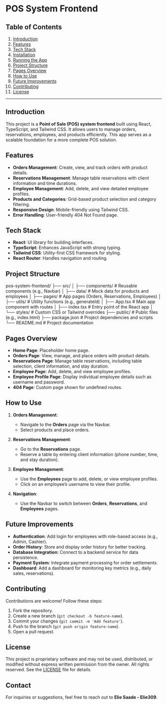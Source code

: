# **POS System Frontend**

## **Table of Contents**
1. [Introduction](#introduction)  
2. [Features](#features)  
3. [Tech Stack](#tech-stack)  
4. [Installation](#installation)  
5. [Running the App](#running-the-app)  
6. [Project Structure](#project-structure)  
7. [Pages Overview](#pages-overview)  
8. [How to Use](#how-to-use)  
9. [Future Improvements](#future-improvements)  
10. [Contributing](#contributing)  
11. [License](#license)

---

## **Introduction**

This project is a **Point of Sale (POS) system frontend** built using React, TypeScript, and Tailwind CSS. It allows users to manage orders, reservations, employees, and products efficiently. This app serves as a scalable foundation for a more complete POS solution.



## **Features**

- **Orders Management**: Create, view, and track orders with product details.
- **Reservations Management**: Manage table reservations with client information and time durations.
- **Employee Management**: Add, delete, and view detailed employee profiles.
- **Products and Categories**: Grid-based product selection and category filtering.
- **Responsive Design**: Mobile-friendly using Tailwind CSS.
- **Error Handling**: User-friendly 404 Not Found page.



## **Tech Stack**

- **React**: UI library for building interfaces.  
- **TypeScript**: Enhances JavaScript with strong typing.  
- **Tailwind CSS**: Utility-first CSS framework for styling.  
- **React Router**: Handles navigation and routing.


## **Project Structure**

pos-system-frontend/
├── src/
│   ├── components/          # Reusable components (e.g., Navbar)
│   ├── data/                # Mock data for products and employees
│   ├── pages/               # App pages (Orders, Reservations, Employees)
│   ├── utils/               # Utility functions (e.g., generateId)
│   ├── App.tsx              # Main app component with routes
│   ├── index.tsx            # Entry point of the React app
│   └── styles/              # Custom CSS or Tailwind overrides
├── public/                  # Public files (e.g., index.html)
├── package.json             # Project dependencies and scripts
└── README.md                # Project documentation

## **Pages Overview**

- **Home Page**: Placeholder home page.  
- **Orders Page**: View, manage, and place orders with product details.  
- **Reservations Page**: Manage table reservations, including table selection, client information, and stay duration.  
- **Employee Page**: Add, delete, and view employee profiles.  
- **Employee Profile Page**: Display individual employee details such as username and password.  
- **404 Page**: Custom page shown for undefined routes.


## **How to Use**

1. **Orders Management**:  
   - Navigate to the **Orders** page via the Navbar.  
   - Select products and place orders.  

2. **Reservations Management**:  
   - Go to the **Reservations** page.  
   - Reserve a table by entering client information (phone number, time, and stay duration).  

3. **Employee Management**:  
   - Use the **Employees** page to add, delete, or view employee profiles.  
   - Click on an employee’s username to view their profile.  

4. **Navigation**:  
   - Use the Navbar to switch between **Orders**, **Reservations**, and **Employees** pages.


## **Future Improvements**

- **Authentication**: Add login for employees with role-based access (e.g., Admin, Cashier).  
- **Order History**: Store and display order history for better tracking.  
- **Database Integration**: Connect to a backend service for data persistence.  
- **Payment System**: Integrate payment processing for order settlements.  
- **Dashboard**: Add a dashboard for monitoring key metrics (e.g., daily sales, reservations).  


## **Contributing**

Contributions are welcome! Follow these steps:  
1. Fork the repository.  
2. Create a new branch (`git checkout -b feature-name`).  
3. Commit your changes (`git commit -m 'Add feature'`).  
4. Push to the branch (`git push origin feature-name`).  
5. Open a pull request.


## **License**

This project is proprietary software and may not be used, distributed, or modified without express written permission from the owner. All rights reserved. See the [LICENSE](LICENSE) file for details.


## **Contact**

For inquiries or suggestions, feel free to reach out to **Elie Saade - Elie309**.
